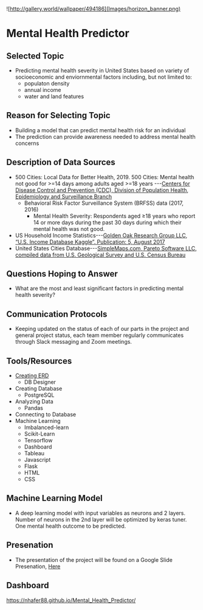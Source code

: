 ![http://gallery.world/wallpaper/494186](Images/horizon_banner.png)
# Mental Health Predictor

## Selected Topic
- Predicting mental health severity in United States based on variety of socioeconomic and enviornmental factors including, but not limited to:
  - populaton density
  - annual income
  - water and land features
## Reason for Selecting Topic
- Building a model that can predict mental health risk for an individual
- The prediction can provide awareness needed to address mental health concerns
## Description of Data Sources
- 500 Cities: Local Data for Better Health, 2019. 500 Cities: Mental health not good for >=14 days among adults aged >=18 years ---[Centers for Disease Control and Prevention (CDC), Division of Population Health, Epidemiology and Surveillance Branch](https://chronicdata.cdc.gov/500-Cities-Places/500-Cities-Mental-health-not-good-for-14-days-amon/i2ek-k3pa)
  - Behavioral Risk Factor Surveillance System (BRFSS) data (2017, 2016)
    - Mental Health Severity: Respondents aged ≥18 years who report 14 or more days during the past 30 days during which their mental health was not good. 
- US Household Income Statistics---[Golden Oak Research Group LLC, “U.S. Income Database Kaggle”. Publication: 5, August 2017](https://www.kaggle.com/goldenoakresearch/us-household-income-stats-geo-locations/version/1)
- United States Cities Database---[SimpleMaps.com, Pareto Software LLC, compiled data from U.S. Geological Survey and U.S. Census Bureau](https://simplemaps.com/data/us-cities)
## Questions Hoping to Answer
- What are the most and least significant factors in predicting mental health severity?
## Communication Protocols
- Keeping updated on the status of each of our parts in the project and general project status, each team member regularly communicates through Slack messaging and Zoom meetings.
## Tools/Resources
- [Creating ERD](https://github.com/nhafer88/Mental_Health_Predictor/blob/main/final_erd.png)
  - DB Designer
- Creating Database
   - PostgreSQL
- Analyzing Data
  - Pandas
- Connecting to Database
- Machine Learning
  - Imbalanced-learn
  - Scikit-Learn
  - Tensorflow
  - Dashboard
  - Tableau
  - Javascript
  - Flask
  - HTML
  - CSS
## Machine Learning Model
- A deep learning model with input variables as neurons and 2 layers. Number of neurons in the 2nd layer will be optimized by keras tuner. One mental health outcome to be predicted.

## Presenation
- The presentation of the project will be found on a Google Slide Presenation,
[Here](https://docs.google.com/presentation/d/1T0pPPJlH2q55Iz5oIuN2MVgiFmE9DHhBDO7ZB3xee1I/edit?usp=sharing)
## Dashboard
https://nhafer88.github.io/Mental_Health_Predictor/
